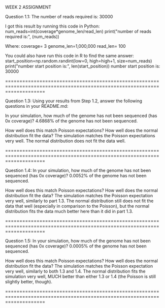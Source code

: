 WEEK 2 ASSIGNMENT 

Question 1.1:
The number of reads required is: 30000

I got this result by running this code in Python: 
num_reads=int(coverage*genome_len/read_len)
print("number of reads required is:", (num_reads))

Where:
coverage= 3
genome_len=1,000,000
read_len= 100

You could also have run this code in R to find the same answer:
start_position=np.random.randint(low=0, high=high+1, size=num_reads) 
print("number start position is:", len(start_position))
number start position is: 30000

==========================================================================================================================

Question 1.3:
Using your results from Step 1.2, answer the following questions in your README.md:

In your simulation, how much of the genome has not been sequenced (has 0x coverage)?
4.6868% of the genome has not been sequenced. 

How well does this match Poisson expectations? How well does the normal distribution fit the data?
The simulation matches the Poisson expectations very well. The normal distribution does not fit the data well. 

==========================================================================================================================

Question 1.4:
In your simulation, how much of the genome has not been sequenced (has 0x coverage)?
0.0052% of the genome has not been sequenced. 

How well does this match Poisson expectations? How well does the normal distribution fit the data?
The simulation matches the Poisson expectation very well, similarly to part 1.3. The normal distribution still does not fit the data that well (especially in comparison to the Poisson), but the normal distribution fits the data much better here than it did in part 1.3. 

==========================================================================================================================

Question 1.5:
In your simulation, how much of the genome has not been sequenced (has 0x coverage)?
0.0005% of the genome has not been sequenced. 

How well does this match Poisson expectations? How well does the normal distribution fit the data?
The simulation matches the Poisson expectation very well, similarly to both 1.3 and 1.4. The normal distribution fits the simulation very well, MUCH better than either 1.3 or 1.4 (the Poisson is still slightly better, though). 

==========================================================================================================================


